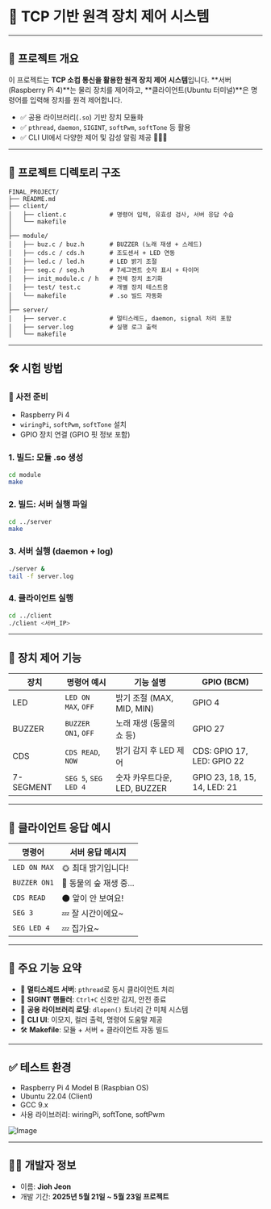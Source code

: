 # 📡 TCP 기반 원격 장치 제어 시스템

---

## 📌 프로젝트 개요

이 프로젝트는 **TCP 소컴 통신을 활용한 원격 장치 제어 시스템**입니다.
\*\*서버(Raspberry Pi 4)\*\*는 물리 장치를 제어하고, \*\*클라이언트(Ubuntu 터미널)\*\*은 명령어를 입력해 장치를 원격 제어합니다.

* ✅ 공용 라이브러리(`.so`) 기반 장치 모듈화
* ✅ `pthread`, `daemon`, `SIGINT`, `softPwm`, `softTone` 등 활용
* ✅ CLI UI에서 다양한 제어 및 감성 알림 제공 🎵🌑🌞

---

## 📂 프로젝트 디렉토리 구조

```
FINAL_PROJECT/
├── README.md
├── client/
│   ├── client.c            # 명령어 입력, 유효성 검사, 서버 응답 수습
│   └── makefile
│
├── module/
│   ├── buz.c / buz.h       # BUZZER (노래 재생 + 스레드)
│   ├── cds.c / cds.h       # 조도센서 + LED 연동
│   ├── led.c / led.h       # LED 밝기 조절
│   ├── seg.c / seg.h       # 7세그멘트 숫자 표시 + 타이머
│   ├── init_module.c / h   # 전체 장치 초기화
│   ├── test/ test.c        # 개별 장치 테스트용
│   └── makefile            # .so 빌드 자동화
│
├── server/
│   ├── server.c            # 멀티스레드, daemon, signal 처리 포함
│   ├── server.log          # 실행 로그 출력
│   └── makefile
```

---

## 🛠️ 시험 방법

### 🔧 사전 준비

* Raspberry Pi 4
* `wiringPi`, `softPwm`, `softTone` 설치
* GPIO 장치 연결 (GPIO 핏 정보 포함)

### 1. 빌드: 모듈 .so 생성

```bash
cd module
make
```

### 2. 빌드: 서버 실행 파일

```bash
cd ../server
make
```

### 3. 서버 실행 (daemon + log)

```bash
./server &
tail -f server.log
```

### 4. 클라이언트 실행

```bash
cd ../client
./client <서버_IP>
```

---

## 🔌 장치 제어 기능

| 장치        | 명령어 예시               | 기능 설명                 | GPIO (BCM)                   |
| --------- | -------------------- | --------------------- | ---------------------------- |
| LED       | `LED ON MAX`, `OFF`  | 밝기 조절 (MAX, MID, MIN) | GPIO 4                       |
| BUZZER    | `BUZZER ON1`, `OFF`  | 노래 재생 (동물의 쇼 등)       | GPIO 27                      |
| CDS       | `CDS READ`, `NOW`    | 밝기 감지 후 LED 제어        | CDS: GPIO 17, LED: GPIO 22   |
| 7-SEGMENT | `SEG 5`, `SEG LED 4` | 숫자 카우트다운, LED, BUZZER | GPIO 23, 18, 15, 14, LED: 21 |

---

## 📨 클라이언트 응답 예시

| 명령어          | 서버 응답 메시지        |
| ------------ | ---------------- |
| `LED ON MAX` | 🌞 최대 밝기입니다!     |
| `BUZZER ON1` | 🍃 동물의 숲 재생 중... |
| `CDS READ`   | 🌑 앞이 안 보여요!     |
| `SEG 3`      | 💤 잘 시간이에요\~  |
| `SEG LED 4`  | 💤 집가요\~         |

---

## 🧠 주요 기능 요약

* 🧵 **멀티스레드 서버**: `pthread`로 동시 클라이언트 처리
* 🧠 **SIGINT 핸들러**: `Ctrl+C` 신호만 감지, 안전 종료
* 📆 **공용 라이브러리 로딩**: `dlopen()` 토너리 간 미체 시스템
* 🎨 **CLI UI**: 이모지, 컬러 출력, 명령어 도움말 제공
* 🛠️ **Makefile**: 모듈 + 서버 + 클라이언트 자동 빌드

---

## ✅ 테스트 환경

* Raspberry Pi 4 Model B (Raspbian OS)
* Ubuntu 22.04 (Client)
* GCC 9.x
* 사용 라이브러리: wiringPi, softTone, softPwm

![Image](https://github.com/user-attachments/assets/b3a917f7-a0ac-4501-9e54-dd5405bb2ded)


---

## 👨‍💼 개발자 정보

* 이름: **Jioh Jeon**
* 개발 기간: **2025년 5월 21일 ~ 5월 23일 프로젝트**
